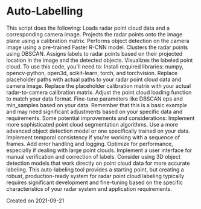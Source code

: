 # Auto-Labelling

This script does the following:
Loads radar point cloud data and a corresponding camera image.
Projects the radar points onto the image plane using a calibration matrix.
Performs object detection on the camera image using a pre-trained Faster R-CNN model.
Clusters the radar points using DBSCAN.
Assigns labels to radar points based on their projected location in the image and the detected objects.
Visualizes the labeled point cloud.
To use this code, you'll need to:
Install required libraries: numpy, opencv-python, open3d, scikit-learn, torch, and torchvision.
Replace placeholder paths with actual paths to your radar point cloud data and camera image.
Replace the placeholder calibration matrix with your actual radar-to-camera calibration matrix.
Adjust the point cloud loading function to match your data format.
Fine-tune parameters like DBSCAN eps and min_samples based on your data.
Remember that this is a basic example and may need significant adjustments based on your specific data and requirements. Some potential improvements and considerations:
Implement more sophisticated point cloud segmentation algorithms.
Use a more advanced object detection model or one specifically trained on your data.
Implement temporal consistency if you're working with a sequence of frames.
Add error handling and logging.
Optimize for performance, especially if dealing with large point clouds.
Implement a user interface for manual verification and correction of labels.
Consider using 3D object detection models that work directly on point cloud data for more accurate labeling.
This auto-labeling tool provides a starting point, but creating a robust, production-ready system for radar point cloud labeling typically requires significant development and fine-tuning based on the specific characteristics of your radar system and application requirements.


Created on 2021-09-21